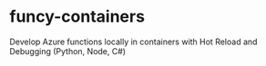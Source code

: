 # funcy-containers
Develop Azure functions locally in containers with Hot Reload and Debugging (Python, Node, C#)
